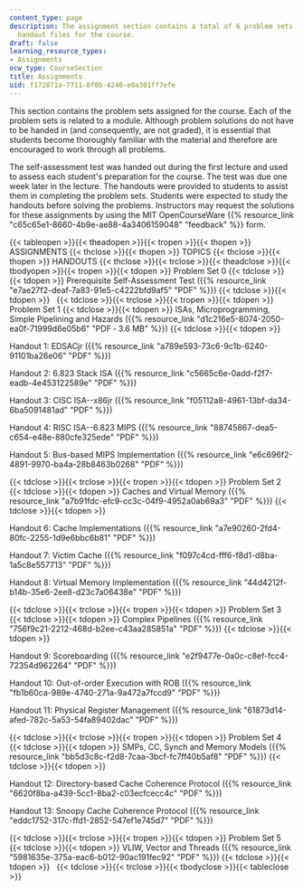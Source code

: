 ```yaml
---
content_type: page
description: The assignment section contains a total of 6 problem sets files and 13
  handout files for the course.
draft: false
learning_resource_types:
- Assignments
ocw_type: CourseSection
title: Assignments
uid: f172871a-7711-8f0b-4240-e0a301ff7efe
---
```

This section contains the problem sets assigned for the course. Each of the problem sets is related to a module. Although problem solutions do not have to be handed in (and consequently, are not graded), it is essential that students become thoroughly familiar with the material and therefore are encouraged to work through all problems.

The self-assessment test was handed out during the first lecture and used to assess each student's preparation for the course. The test was due one week later in the lecture. The handouts were provided to students to assist them in completing the problem sets. Students were expected to study the handouts before solving the problems. Instructors may request the solutions for these assignments by using the MIT OpenCourseWare {{% resource_link "c65c65e1-8660-4b9e-ae88-4a3406159048" "feedback" %}} form.

{{< tableopen >}}{{< theadopen >}}{{< tropen >}}{{< thopen >}}
ASSIGNMENTS
{{< thclose >}}{{< thopen >}}
TOPICS
{{< thclose >}}{{< thopen >}}
HANDOUTS
{{< thclose >}}{{< trclose >}}{{< theadclose >}}{{< tbodyopen >}}{{< tropen >}}{{< tdopen >}}
Problem Set 0
{{< tdclose >}}{{< tdopen >}}
Prerequisite Self-Assessment Test ({{% resource_link "e7ae27f2-deaf-7a83-91e5-c4222bfd9af5" "PDF" %}})
{{< tdclose >}}{{< tdopen >}}
 
{{< tdclose >}}{{< trclose >}}{{< tropen >}}{{< tdopen >}}
Problem Set 1
{{< tdclose >}}{{< tdopen >}}
ISAs, Microprogramming, Simple Pipelining and Hazards ({{% resource_link "d1c216e5-8074-2050-ea0f-71999d6e05b6" "PDF ‑ 3.6 MB" %}})
{{< tdclose >}}{{< tdopen >}}

Handout 1: EDSACjr ({{% resource_link "a789e593-73c6-9c1b-6240-91101ba26e06" "PDF" %}})

Handout 2: 6.823 Stack ISA ({{% resource_link "c5665c6e-0add-f2f7-eadb-4e453122589e" "PDF" %}})

Handout 3: CISC ISA--x86jr ({{% resource_link "f05112a8-4961-13bf-da34-6ba5091481ad" "PDF" %}})

Handout 4: RISC ISA--6.823 MIPS ({{% resource_link "88745867-dea5-c654-e48e-880cfe325ede" "PDF" %}})

Handout 5: Bus-based MIPS Implementation ({{% resource_link "e6c696f2-4891-9970-ba4a-28b8463b0268" "PDF" %}})

{{< tdclose >}}{{< trclose >}}{{< tropen >}}{{< tdopen >}}
Problem Set 2
{{< tdclose >}}{{< tdopen >}}
Caches and Virtual Memory ({{% resource_link "a7b91fdc-efc9-cc3c-04f9-4952a0ab69a3" "PDF" %}})
{{< tdclose >}}{{< tdopen >}}

Handout 6: Cache Implementations ({{% resource_link "a7e90260-2fd4-80fc-2255-1d9e6bbc6b81" "PDF" %}})

Handout 7: Victim Cache ({{% resource_link "f097c4cd-fff6-f8d1-d8ba-1a5c8e557713" "PDF" %}})

Handout 8: Virtual Memory Implementation ({{% resource_link "44d4212f-b14b-35e6-2ee8-d23c7a06438e" "PDF" %}})

{{< tdclose >}}{{< trclose >}}{{< tropen >}}{{< tdopen >}}
Problem Set 3
{{< tdclose >}}{{< tdopen >}}
Complex Pipelines ({{% resource_link "756f9c21-2212-468d-b2ee-c43aa285851a" "PDF" %}})
{{< tdclose >}}{{< tdopen >}}

Handout 9: Scoreboarding ({{% resource_link "e2f9477e-0a0c-c8ef-fcc4-72354d962264" "PDF" %}})

Handout 10: Out-of-order Execution with ROB ({{% resource_link "fb1b60ca-989e-4740-271a-9a472a7fccd9" "PDF" %}})

Handout 11: Physical Register Management ({{% resource_link "61873d14-afed-782c-5a53-54fa89402dac" "PDF" %}})

{{< tdclose >}}{{< trclose >}}{{< tropen >}}{{< tdopen >}}
Problem Set 4
{{< tdclose >}}{{< tdopen >}}
SMPs, CC, Synch and Memory Models ({{% resource_link "bb5d3c8c-f2d8-7caa-3bcf-fc7ff40b5af8" "PDF" %}})
{{< tdclose >}}{{< tdopen >}}

Handout 12: Directory-based Cache Coherence Protocol ({{% resource_link "6620f8ba-a439-5cc1-8ba2-c03ecfcecc4c" "PDF" %}})

Handout 13: Snoopy Cache Coherence Protocol ({{% resource_link "eddc1752-317c-ffd1-2852-547ef1e745d7" "PDF" %}})

{{< tdclose >}}{{< trclose >}}{{< tropen >}}{{< tdopen >}}
Problem Set 5
{{< tdclose >}}{{< tdopen >}}
VLIW, Vector and Threads ({{% resource_link "5981635e-375a-eac6-b012-90ac191fec92" "PDF" %}})
{{< tdclose >}}{{< tdopen >}}
 
{{< tdclose >}}{{< trclose >}}{{< tbodyclose >}}{{< tableclose >}}